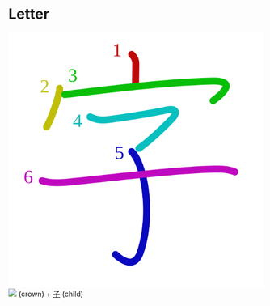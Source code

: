 # Letter
![5b57](../kanji-colorize/5b57.svg)
[![](http://www.kanjidamage.com/assets/radsmall/crown-8ef5ecce0608dafcb65383fca482342b426aa51393f24254287b0012d7fff3bc.jpg)](http://www.kanjidamage.com/kanji/1749-crown) (crown) + [子](子.md) (child)